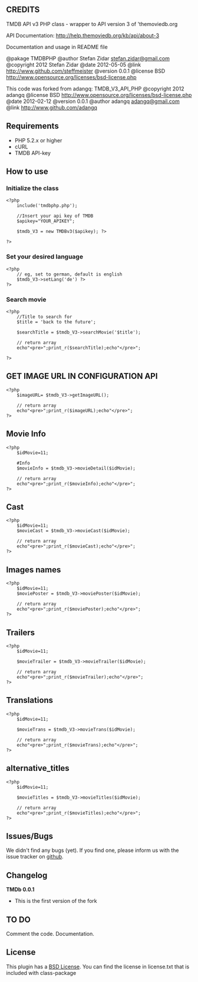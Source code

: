 ## CREDITS  ##

 TMDB API v3 PHP class - wrapper to API version 3 of 'themoviedb.org
 
 API Documentation: http://help.themoviedb.org/kb/api/about-3
 
 Documentation and usage in README file

@pakage TMDBPHP
@author Stefan Zidar <stefan.zidar@gmail.com>
@copyright 2012 Stefan Zidar
@date 2012-05-05
@link http://www.github.com/steffmeister
@version 0.0.1
@license BSD http://www.opensource.org/licenses/bsd-license.php

This code was forked from adangq: TMDB_V3_API_PHP
@copyright 2012 adangq
@license BSD http://www.opensource.org/licenses/bsd-license.php
@date 2012-02-12
@version 0.0.1
@author adangq <adangq@gmail.com>
@link http://www.github.com/adangq

## Requirements ##

- PHP 5.2.x or higher
- cURL
- TMDB API-key

## How to use ##

### Initialize the class ###

    <?php
	    include('tmdbphp.php');
	    
		//Insert your api key of TMDB    
		$apikey="YOUR_APIKEY";

		$tmdb_V3 = new TMDBv3($apikey);	?>

	?>

### Set your desired language ###

    <?php
    	// eg, set to german, default is english
		$tmdb_V3->setLang('de')	?>
	?>

### Search movie ###

    <?php
		//Title to search for
		$title = 'back to the future';

		$searchTitle = $tmdb_V3->searchMovie('$title');

		// return array
		echo"<pre>";print_r($searchTitle);echo"</pre>";

    ?>


## GET IMAGE URL IN CONFIGURATION API ##
	<?php
		$imageURL= $tmdb_V3->getImageURL();

		// return array
		echo"<pre>";print_r($imageURL);echo"</pre>";
	?>

## Movie Info  ##

	<?php
		$idMovie=11;

		#Info
		$movieInfo = $tmdb_V3->movieDetail($idMovie);

		// return array
		echo"<pre>";print_r($movieInfo);echo"</pre>";
	?>

## Cast ##
	<?php
		$idMovie=11;
		$movieCast = $tmdb_V3->movieCast($idMovie);
	
		// return array
		echo"<pre>";print_r($movieCast);echo"</pre>";
	?>

## Images names ##
	<?php
		$idMovie=11;
		$moviePoster = $tmdb_V3->moviePoster($idMovie);

		// return array
		echo"<pre>";print_r($moviePoster);echo"</pre>";
	?>

## Trailers ##
	<?php
		$idMovie=11;

		$movieTrailer = $tmdb_V3->movieTrailer($idMovie);

		// return array
		echo"<pre>";print_r($movieTrailer);echo"</pre>";
	?>

## Translations ##
	<?php
		$idMovie=11;

		$movieTrans = $tmdb_V3->movieTrans($idMovie);

		// return array
		echo"<pre>";print_r($movieTrans);echo"</pre>";
	?>

## alternative_titles ##
	<?php
		$idMovie=11;

		$movieTitles = $tmdb_V3->movieTitles($idMovie);

		// return array
		echo"<pre>";print_r($movieTitles);echo"</pre>";
	?>

## Issues/Bugs ##

We didn't find any bugs (yet). If you find one, please inform us with the issue tracker on [github](http://github.com/steffmeister/tmdbphp/issues).

## Changelog ##


**TMDb 0.0.1**

- This is the first version of the fork

## TO DO ##

Comment the code.
Documentation.


## License ##

This plugin has a [BSD License](http://www.opensource.org/licenses/bsd-license.php). You can find the license in license.txt that is included with class-package



